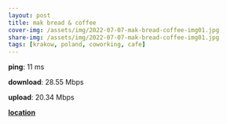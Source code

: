 ```yaml
---
layout: post
title: mak bread & coffee
cover-img: /assets/img/2022-07-07-mak-bread-coffee-img01.jpg
share-img: /assets/img/2022-07-07-mak-bread-coffee-img01.jpg
tags: [krakow, poland, coworking, cafe]
---
```


**ping**: 11 ms

**download**: 28.55 Mbps

**upload**: 20.34 Mbps

[**location**](https://goo.gl/maps/jdEbEGFHcPRcyw4B8)
